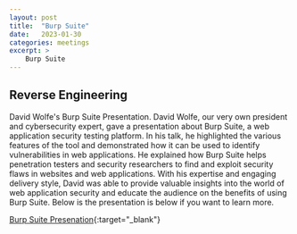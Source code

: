 ```yaml
---
layout: post
title:  "Burp Suite"
date:   2023-01-30
categories: meetings
excerpt: >
    Burp Suite
---
```


Reverse Engineering
---
David Wolfe's Burp Suite Presentation. 
David Wolfe, our very own president and cybersecurity expert, gave a presentation about Burp Suite, a web application security testing platform. In his talk, he highlighted the various features of the tool and demonstrated how it can be used to identify vulnerabilities in web applications. He explained how Burp Suite helps penetration testers and security researchers to find and exploit security flaws in websites and web applications. With his expertise and engaging delivery style, David was able to provide valuable insights into the world of web application security and educate the audience on the benefits of using Burp Suite. Below is the presentation is below if you want to learn more.

[Burp Suite Presenation](/assets/meetingNotes/2023-01-30/Burpsuite.pdf){:target="_blank"}

